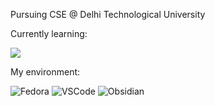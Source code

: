 Pursuing CSE @ Delhi Technological University 

Currently learning:

<img src="https://skillicons.dev/icons?i=c,linux" />

My environment:

![Fedora](https://img.shields.io/badge/fedora-000000?style=for-the-badge&logo=fedora&logoColor=white)
![VSCode](https://img.shields.io/badge/VSCode-000000?style=for-the-badge&logo=visual-studio-code&logoColor=white)
![Obsidian](https://img.shields.io/badge/obsidian-000000?style=for-the-badge&logo=obsidian&logoColor=white)
